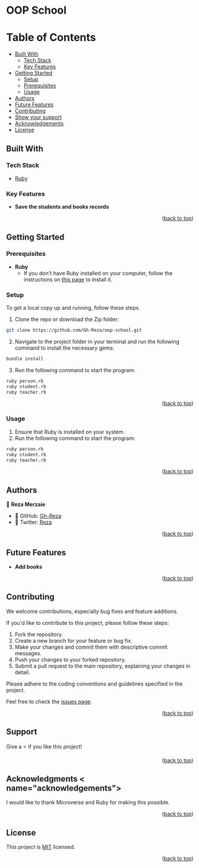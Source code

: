 # <a name="about-project">OOP School</a>

<!-- TABLE OF CONTENTS -->

# Table of Contents

- [Built With](#built-with)
  - [Tech Stack](#tech-stack)
  - [Key Features](#key-features)
- [Getting Started](#getting-started)
  - [Setup](#setup)
  - [Prerequisites](#prerequisites)
  - [Usage](#usage)
- [Authors](#authors)
- [Future Features](#future-features)
- [Contributing](#contributing)
- [Show your support](#support)
- [Acknowledgements](#acknowledgements)
- [License](#license)

## Built With <a name="built-with"></a>

### Tech Stack <a name="tech-stack"></a>

  <ul>
    <li><a href="https://www.ruby-lang.org/en/">Ruby</a></li>
  </ul>

<!-- Features -->

### Key Features <a name="key-features"></a>

- **Save the students and books records**

<p align="right">(<a href="#readme-top">back to top</a>)</p>

<!-- GETTING STARTED -->

## Getting Started <a name="getting-started"></a>

### Prerequisites

- **Ruby**
  - If you don't have Ruby installed on your computer, follow the instructions on [this page](https://www.ruby-lang.org/en/documentation/installation/) to install it.

### Setup

To get a local copy up and running, follow these steps.

1. Clone the repo or download the Zip folder:

```sh
git clone https://github.com/Gh-Reza/oop-school.git
```

2. Navigate to the project folder in your terminal and run the following command to install the necessary gems:

```sh
bundle install
```

3. Run the following command to start the program:

```sh
ruby person.rb
ruby student.rb
ruby teacher.rb
```

<p align="right">(<a href="#readme-top">back to top</a>)</p>

### Usage

1. Ensure that Ruby is installed on your system.
2. Run the following command to start the program:

```sh
ruby person.rb
ruby student.rb
ruby teacher.rb
```

<p align="right">(<a href="#readme-top">back to top</a>)</p>

<!-- AUTHORS -->

## Authors <a name="authors"></a>
👤 **Reza Merzaie**

- 👤 GitHub:   [Gh-Reza](https://github.com/Gh-Reza)
- 👤 Twitter:  [Reza](https://twitter.com/reza-mezaie)

<p align="right">(<a href="#readme-top">back to top</a>)</p>

<!-- FUTURE FEATURES -->

## Future Features <a name="future-features"></a>

- **Add books**

<p align="right">(<a href="#readme-top">back to top</a>)</p>

<!-- CONTRIBUTING -->

## Contributing <a name="contributing"></a>

We welcome contributions, especially bug fixes and feature additions.

If you'd like to contribute to this project, please follow these steps:

1. Fork the repository.
2. Create a new branch for your feature or bug fix.
3. Make your changes and commit them with descriptive commit messages.
4. Push your changes to your forked repository.
5. Submit a pull request to the main repository, explaining your changes in detail.

Please adhere to the coding conventions and guidelines specified in the project.

Feel free to check the [issues page](https://github.com/Gh-Reza/oop-school/issues).

<p align="right">(<a href="#readme-top">back to top</a>)</p>

<!-- SUPPORT -->

## Support <a name="support"></a>

Give a ⭐️ if you like this project!

<p align="right">(<a href="#readme-top">back to top</a>)</p>

<!-- ACKNOWLEDGEMENTS -->

## Acknowledgments < name="acknowledgements"></a>

I would like to thank Microverse and Ruby for making this possible.

<p align="right">(<a href="#readme-top">back to top</a>)</p>

<!-- LICENSE -->

## License <a name="license"></a>

This project is [MIT](./LICENSE) licensed.

<p align="right">(<a href="#readme-top">back to top</a>)</p>
